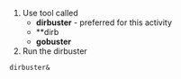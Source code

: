 
1. Use tool called 
	- **dirbuster** - preferred for this activity
	- **dirb
	- **gobuster**
2. Run the dirbuster
```
dirbuster&
```


